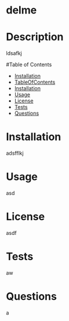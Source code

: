 

  # delme


  # Description
  ldsafkj


  #Table of Contents
  * [Installation](#installation)
  * [TableOfContents](#tableOfContents)
  * [Installation](#installation)
  * [Usage](#usage)
  * [License](#license)
  * [Tests](#tests)
  * [Questions](#questions)
  
  # Installation

  adsfflkj

  
  # Usage

  asd

  
  # License

  asdf

  
  # Tests

  aw

  
  # Questions

  a


